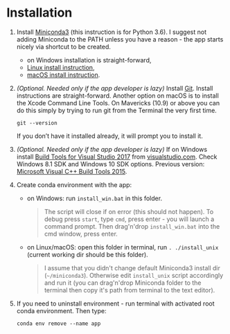 # Installation

1. Install [Miniconda3](https://conda.io/miniconda.html)
  (this instruction is for Python 3.6). I suggest
  not adding Miniconda to the PATH unless you have a
  reason - the app starts nicely via shortcut to be
  created.
    * on Windows installation is straight-forward,
    * [Linux install instruction](https://conda.io/docs/user-guide/install/linux.html),
    * [macOS install instruction](https://conda.io/docs/user-guide/install/macos.html).

2. _(Optional. Needed only if the app developer is
  lazy)_ Install [Git](https://git-scm.com/downloads).
  Install instructions are straight-forward. Another
  option on macOS is to install the Xcode Command
  Line Tools. On Mavericks (10.9) or above you can
  do this simply by trying to run git from the
  Terminal the very first time.

       git --version

    If you don’t have it installed already, it will
    prompt you to install it.

3. _(Optional. Needed only if the app developer is
  lazy)_ If on Windows install
  [Build Tools for Visual Studio 2017](https://www.visualstudio.com/thank-you-downloading-visual-studio/?sku=BuildTools&rel=15)
  from [visualstudio.com](https://www.visualstudio.com/downloads/).
  Check Windows 8.1 SDK and Windows 10 SDK options.
  Previous version:
  [Microsoft Visual C++ Build Tools 2015](https://go.microsoft.com/fwlink/?LinkId=691126).

2. Create conda environment with the app:
    * on Windows: run `install_win.bat` in this folder.  
      > The script will close if on error (this should not
      > happen). To debug press `start`, type `cmd`, press
      > enter - you will launch a command prompt. Then
      > drag'n'drop `install_win.bat` into the cmd window,
      > press enter.

    * on Linux/macOS: open this folder in terminal, run
      `. ./install_unix` (current working dir should be this
      folder).  
      > I assume that you didn't change default Miniconda3
      > install dir (`~/miniconda3`). Otherwise edit
      > `install_unix` script accordingly and run it
      > (you can drag'n'drop Miniconda folder to the
      > terminal then copy it's path from terminal to the
      > text editor).

4. If you need to uninstall environment - run terminal with
  activated root conda environment. Then type:

       conda env remove --name app
